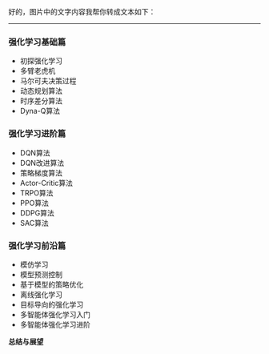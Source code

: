 好的，图片中的文字内容我帮你转成文本如下：

---


### 强化学习基础篇

* 初探强化学习
* 多臂老虎机
* 马尔可夫决策过程
* 动态规划算法
* 时序差分算法
* Dyna-Q算法

### 强化学习进阶篇

* DQN算法
* DQN改进算法
* 策略梯度算法
* Actor-Critic算法
* TRPO算法
* PPO算法
* DDPG算法
* SAC算法

### 强化学习前沿篇

* 模仿学习
* 模型预测控制
* 基于模型的策略优化
* 离线强化学习
* 目标导向的强化学习
* 多智能体强化学习入门
* 多智能体强化学习进阶

**总结与展望**
